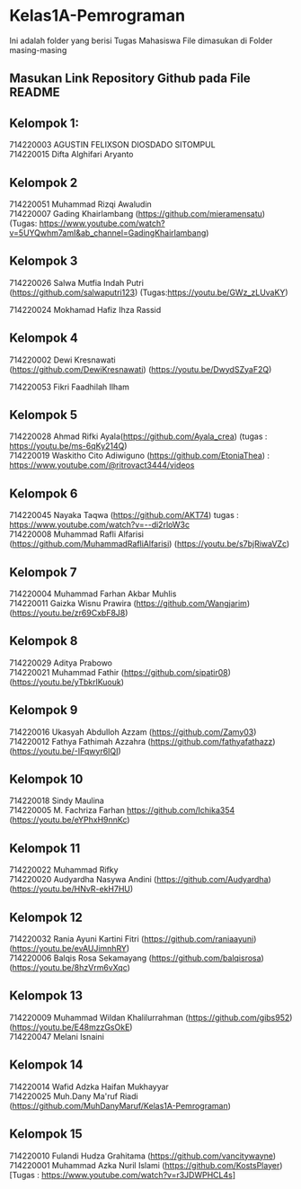 # Kelas1A-Pemrograman
Ini adalah folder yang berisi Tugas Mahasiswa
File dimasukan di Folder masing-masing

## Masukan Link Repository Github pada File README


## Kelompok 1:
714220003 AGUSTIN FELIXSON DIOSDADO SITOMPUL <br>
714220015 Difta Alghifari Aryanto  <br>

## Kelompok 2
714220051 Muhammad Rizqi Awaludin <br>
714220007 Gading Khairlambang (https://github.com/mieramensatu) (Tugas: https://www.youtube.com/watch?v=5UYQwhm7amI&ab_channel=GadingKhairlambang)

## Kelompok 3
714220026 Salwa Mutfia Indah Putri <br> (https://github.com/salwaputri123) (Tugas:https://youtu.be/GWz_zLUvaKY)

714220024 Mokhamad Hafiz Ihza Rassid

## Kelompok 4
714220002 Dewi Kresnawati <br> (https://github.com/DewiKresnawati) (https://youtu.be/DwydSZyaF2Q)

714220053 Fikri Faadhilah Ilham

## Kelompok 5
714220028 Ahmad Rifki Ayala(https://github.com/Ayala_crea) (tugas : https://youtu.be/ms-6qKy214Q)<br>
714220019 Waskitho Cito Adiwiguno (https://github.com/EtoniaThea) : https://www.youtube.com/@ritrovact3444/videos

## Kelompok 6
714220045 Nayaka Taqwa (https://github.com/AKT74) tugas : https://www.youtube.com/watch?v=--di2rloW3c <br>
714220008 Muhammad Rafli Alfarisi (https://github.com/MuhammadRafliAlfarisi)  (https://youtu.be/s7bjRiwaVZc)

## Kelompok 7
714220004 Muhammad Farhan Akbar Muhlis <br>
714220011 Gaizka Wisnu Prawira (https://github.com/Wangjarim) (https://youtu.be/zr69CxbF8J8) 

## Kelompok 8
714220029 Aditya Prabowo <br>
714220021 Muhammad Fathir (https://github.com/sipatir08) (https://youtu.be/yTbkrlKuouk)

## Kelompok 9
714220016 Ukasyah Abdulloh Azzam (https://github.com/Zamy03) <br>
714220012 Fathya Fathimah Azzahra (https://github.com/fathyafathazz) (https://youtu.be/-IFqwyr6IQI)

## Kelompok 10
714220018 Sindy Maulina <br>
714220005 M. Fachriza Farhan https://github.com/Ichika354 (https://youtu.be/eYPhxH9nnKc)

## Kelompok 11
714220022 Muhammad Rifky <br>
714220020 Audyardha Nasywa Andini (https://github.com/Audyardha) (https://youtu.be/HNvR-ekH7HU)

## Kelompok 12
714220032 Rania Ayuni Kartini Fitri (https://github.com/raniaayuni)  (https://youtu.be/evAUJimnhRY) <br>
714220006 Balqis Rosa Sekamayang (https://github.com/balqisrosa)  (https://youtu.be/8hzVrm6vXqc)

## Kelompok 13
714220009 Muhammad Wildan Khalilurrahman (https://github.com/gibs952) (https://youtu.be/E48mzzGsOkE) <br>
714220047 Melani Isnaini

## Kelompok 14
714220014 Wafid Adzka Haifan Mukhayyar <br>
714220025 Muh.Dany Ma'ruf Riadi (https://github.com/MuhDanyMaruf/Kelas1A-Pemrograman)

## Kelompok 15
714220010 Fulandi Hudza Grahitama (https://github.com/vancitywayne) <br>
714220001 Muhammad Azka Nuril Islami (https://github.com/KostsPlayer) [Tugas : https://www.youtube.com/watch?v=r3JDWPHCL4s]<br>

